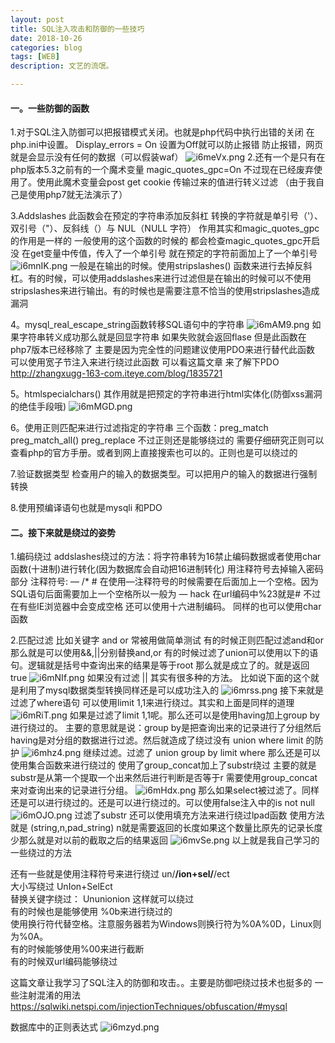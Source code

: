 ```yaml
---
layout: post
title: SQL注入攻击和防御的一些技巧
date: 2018-10-26
categories: blog
tags: [WEB]
description: 文艺的流氓。

---
```

#### 一。一些防御的函数
1.对于SQL注入防御可以把报错模式关闭。也就是php代码中执行出错的关闭
在php.ini中设置。 Display_errors = On 设置为Off就可以防止报错
防止报错，网页就是会显示没有任何的数据（可以假装waf）
![i6meVx.png](https://s1.ax1x.com/2018/10/26/i6meVx.png)
2.还有一个是只有在php版本5.3之前有的一个魔术变量 magic_quotes_gpc=On 
不过现在已经废弃使用了。使用此魔术变量会post get cookie 传输过来的值进行转义过滤
（由于我自己是使用php7就无法演示了）

3.Addslashes 此函数会在预定的字符串添加反斜杠 转换的字符就是单引号（'）、双引号（"）、反斜线（）与 NUL（NULL 字符）
作用其实和magic_quotes_gpc的作用是一样的 一般使用的这个函数的时候的 都会检查magic_quotes_gpc开启没
在get变量中传值，传入了一个单引号 就在预定的字符前面加上了一个单引号
![i6mnIK.png](https://s1.ax1x.com/2018/10/26/i6mnIK.png)
一般是在输出的时候。使用stripslashes() 函数来进行去掉反斜杠。有的时候，可以使用addslashes来进行过滤但是在输出的时候可以不使用stripslashes来进行输出。有的时候也是需要注意不恰当的使用stripslashes造成漏洞

4。mysql_real_escape_string函数转移SQL语句中的字符串
![i6mAM9.png](https://s1.ax1x.com/2018/10/26/i6mAM9.png)
如果字符串转义成功那么就是回显字符串 如果失败就会返回flase
但是此函数在php7版本已经移除了 主要是因为完全性的问题建议使用PDO来进行替代此函数
可以使用宽子节注入来进行绕过此函数
可以看这篇文章 来了解下PDO http://zhangxugg-163-com.iteye.com/blog/1835721 

5。htmlspecialchars() 
其作用就是把预定的字符串进行html实体化(防御xss漏洞的绝佳手段哦)
![i6mMGD.png](https://s1.ax1x.com/2018/10/26/i6mMGD.png)

6。使用正则匹配来进行过滤指定的字符串
三个函数：preg_match preg_match_all() preg_replace 不过正则还是能够绕过的
需要仔细研究正则可以查看php的官方手册。或者到网上直接搜索也可以的。正则也是可以绕过的

7.验证数据类型
检查用户的输入的数据类型。可以把用户的输入的数据进行强制转换

8.使用预编译语句也就是mysqli 和PDO

#### 二。接下来就是绕过的姿势
1.编码绕过
addslashes绕过的方法：将字符串转为16禁止编码数据或者使用char函数(十进制)进行转化(因为数据库会自动把16进制转化)
用注释符号去掉输入密码部分 注释符号: — /* #
在使用—注释符号的时候需要在后面加上一个空格。因为SQL语句后面需要加上一个空格所以一般为 — hack
在url编码中%23就是# 不过在有些IE浏览器中会变成空格
还可以使用十六进制编码。
同样的也可以使用char函数

2.匹配过滤
比如关键字 and or 常被用做简单测试 有的时候正则匹配过滤and和or 那么就是可以使用&&,||分别替换and,or
有的时候过滤了union可以使用以下的语句。逻辑就是括号中查询出来的结果是等于root 那么就是成立了的。就是返回true
![i6mNIf.png](https://s1.ax1x.com/2018/10/26/i6mNIf.png)
如果没有过滤 || 其实有很多种的方法。 比如说下面的这个就是利用了mysql数据类型转换同样还是可以成功注入的
![i6mrss.png](https://s1.ax1x.com/2018/10/26/i6mrss.png)
接下来就是过滤了where语句 可以使用limit 1,1来进行绕过。其实和上面是同样的道理
![i6mRiT.png](https://s1.ax1x.com/2018/10/26/i6mRiT.png)
如果是过滤了limit 1,1呢。那么还可以是使用having加上group by 进行绕过的。
主要的意思就是说：group by是把查询出来的记录进行了分组然后having是对分组的数据进行过滤。然后就造成了绕过没有 union where limit 的防护
![i6mhz4.png](https://s1.ax1x.com/2018/10/26/i6mhz4.png)
继续过滤。过滤了 union group by limit where
那么还是可以使用集合函数来进行绕过的 使用了group_concat加上了substr绕过
主要的就是substr是从第一个提取一个出来然后进行判断是否等于r 需要使用group_concat来对查询出来的记录进行分组。
![i6mHdx.png](https://s1.ax1x.com/2018/10/26/i6mHdx.png)
那么如果select被过滤了。同样还是可以进行绕过的。还是可以进行绕过的。可以使用false注入中的is not null
![i6mOJO.png](https://s1.ax1x.com/2018/10/26/i6mOJO.png)
过滤了substr
还可以使用填充方法来进行绕过lpad函数 使用方法就是 (string,n,pad_string) n就是需要返回的长度如果这个数量比原先的记录长度少那么就是对以前的截取之后的结果返回
![i6mvSe.png](https://s1.ax1x.com/2018/10/26/i6mvSe.png)
以上就是我自己学习的一些绕过的方法

还有一些就是使用注释符号来进行绕过 un/**/ion+sel/**/ect  
大小写绕过 UnIon+SelEct  
替换关键字绕过： Ununionion 这样就可以绕过  
有的时候也是能够使用 %0b来进行绕过的  
使用换行符代替空格。注意服务器若为Windows则换行符为%0A%0D，Linux则为%0A。  
有的时候能够使用%00来进行截断  
有的时候双url编码能够绕过  

这篇文章让我学习了SQL注入的防御和攻击。。主要是防御吧绕过技术也挺多的
一些注射混淆的用法 https://sqlwiki.netspi.com/injectionTechniques/obfuscation/#mysql

数据库中的正则表达式
![i6mzyd.png](https://s1.ax1x.com/2018/10/26/i6mzyd.png)
